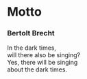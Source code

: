 # Motto  
  
### Bertolt Brecht  
  
In the dark times,  
will there also be singing?  
Yes, there will be singing  
about the dark times.  
  
